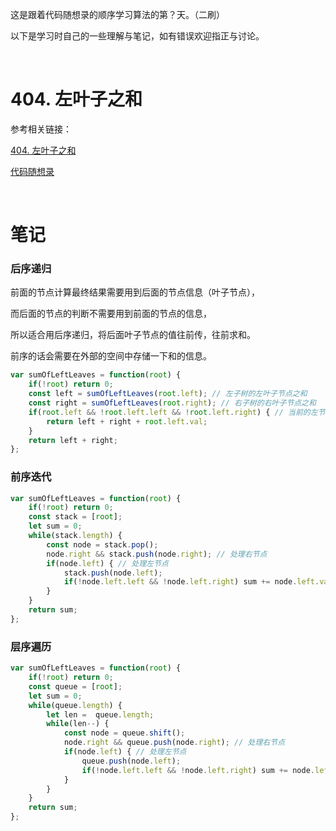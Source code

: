 这是跟着代码随想录的顺序学习算法的第？天。（二刷）

以下是学习时自己的一些理解与笔记，如有错误欢迎指正与讨论。

<br/>

# 404. 左叶子之和

参考相关链接：

[404. 左叶子之和](https://leetcode-cn.com/problems/sum-of-left-leaves/)

[代码随想录](https://www.programmercarl.com/0404.%E5%B7%A6%E5%8F%B6%E5%AD%90%E4%B9%8B%E5%92%8C.html)

<br/>

# 笔记

### 后序递归

前面的节点计算最终结果需要用到后面的节点信息（叶子节点），

而后面的节点的判断不需要用到前面的节点的信息，

所以适合用后序递归，将后面叶子节点的值往前传，往前求和。

前序的话会需要在外部的空间中存储一下和的信息。

```javascript
var sumOfLeftLeaves = function(root) {
    if(!root) return 0;
    const left = sumOfLeftLeaves(root.left); // 左子树的左叶子节点之和
    const right = sumOfLeftLeaves(root.right); // 右子树的右叶子节点之和
    if(root.left && !root.left.left && !root.left.right) { // 当前的左节点
        return left + right + root.left.val;
    }
    return left + right;
};
```

### 前序迭代

```js
var sumOfLeftLeaves = function(root) {
    if(!root) return 0;
    const stack = [root];
    let sum = 0;
    while(stack.length) {
        const node = stack.pop();
        node.right && stack.push(node.right); // 处理右节点
        if(node.left) { // 处理左节点
            stack.push(node.left);
            if(!node.left.left && !node.left.right) sum += node.left.val;
        }
    }
    return sum;
};
```

### 层序遍历

```js
var sumOfLeftLeaves = function(root) {
    if(!root) return 0;
    const queue = [root];
    let sum = 0;
    while(queue.length) {
        let len =  queue.length;
        while(len--) {
            const node = queue.shift();
            node.right && queue.push(node.right); // 处理右节点
            if(node.left) { // 处理左节点
                queue.push(node.left);
                if(!node.left.left && !node.left.right) sum += node.left.val;
            }
        }
    }
    return sum;
};
```

